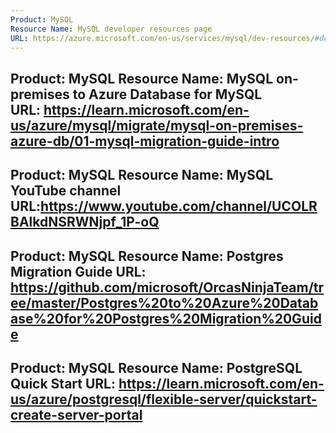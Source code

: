 ```yaml
---
Product: MySQL	
Resource Name: MySQL developer resources page
URL: https://azure.microsoft.com/en-us/services/mysql/dev-resources/#developer-stories
---
```

Product: MySQL
Resource Name: MySQL on-premises to Azure Database for MySQL	
URL: https://learn.microsoft.com/en-us/azure/mysql/migrate/mysql-on-premises-azure-db/01-mysql-migration-guide-intro
---
Product: MySQL
Resource Name: MySQL YouTube channel
URL:https://www.youtube.com/channel/UCOLRBAlkdNSRWNjpf_1P-oQ
---
Product: MySQL
Resource Name: Postgres Migration Guide
URL: https://github.com/microsoft/OrcasNinjaTeam/tree/master/Postgres%20to%20Azure%20Database%20for%20Postgres%20Migration%20Guide
---
Product: MySQL
Resource Name: PostgreSQL Quick Start
URL: 	https://learn.microsoft.com/en-us/azure/postgresql/flexible-server/quickstart-create-server-portal
---

